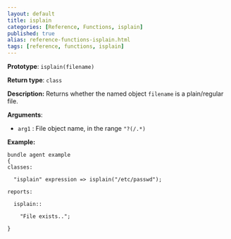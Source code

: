```yaml
---
layout: default
title: isplain
categories: [Reference, Functions, isplain]
published: true
alias: reference-functions-isplain.html
tags: [reference, functions, isplain]
---
```


**Prototype**: `isplain(filename)`

**Return type**: `class`

**Description:** Returns whether the named object `filename` is a 
plain/regular file.

**Arguments**:

* `arg1` : File object name, in the range `"?(/.*)`

**Example:**

```cf3
bundle agent example
{
classes:

  "isplain" expression => isplain("/etc/passwd");

reports:

  isplain::

    "File exists..";

}
```
